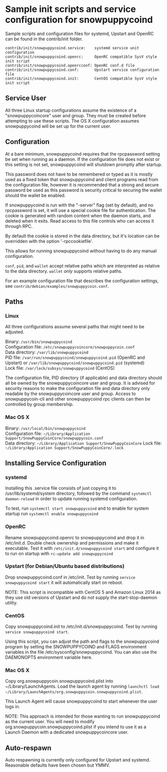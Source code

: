 Sample init scripts and service configuration for snowpuppycoind
==========================================================

Sample scripts and configuration files for systemd, Upstart and OpenRC
can be found in the contrib/init folder.

    contrib/init/snowpuppycoind.service:    systemd service unit configuration
    contrib/init/snowpuppycoind.openrc:     OpenRC compatible SysV style init script
    contrib/init/snowpuppycoind.openrcconf: OpenRC conf.d file
    contrib/init/snowpuppycoind.conf:       Upstart service configuration file
    contrib/init/snowpuppycoind.init:       CentOS compatible SysV style init script

Service User
---------------------------------

All three Linux startup configurations assume the existence of a "snowpuppycoincore" user
and group.  They must be created before attempting to use these scripts.
The OS X configuration assumes snowpuppycoind will be set up for the current user.

Configuration
---------------------------------

At a bare minimum, snowpuppycoind requires that the rpcpassword setting be set
when running as a daemon.  If the configuration file does not exist or this
setting is not set, snowpuppycoind will shutdown promptly after startup.

This password does not have to be remembered or typed as it is mostly used
as a fixed token that snowpuppycoind and client programs read from the configuration
file, however it is recommended that a strong and secure password be used
as this password is security critical to securing the wallet should the
wallet be enabled.

If snowpuppycoind is run with the "-server" flag (set by default), and no rpcpassword is set,
it will use a special cookie file for authentication. The cookie is generated with random
content when the daemon starts, and deleted when it exits. Read access to this file
controls who can access it through RPC.

By default the cookie is stored in the data directory, but it's location can be overridden
with the option '-rpccookiefile'.

This allows for running snowpuppycoind without having to do any manual configuration.

`conf`, `pid`, and `wallet` accept relative paths which are interpreted as
relative to the data directory. `wallet` *only* supports relative paths.

For an example configuration file that describes the configuration settings,
see `contrib/debian/examples/snowpuppycoin.conf`.

Paths
---------------------------------

### Linux

All three configurations assume several paths that might need to be adjusted.

Binary:              `/usr/bin/snowpuppycoind`  
Configuration file:  `/etc/snowpuppycoincore/snowpuppycoin.conf`  
Data directory:      `/var/lib/snowpuppycoind`  
PID file:            `/var/run/snowpuppycoind/snowpuppycoind.pid` (OpenRC and Upstart) or `/var/lib/snowpuppycoind/snowpuppycoind.pid` (systemd)  
Lock file:           `/var/lock/subsys/snowpuppycoind` (CentOS)  

The configuration file, PID directory (if applicable) and data directory
should all be owned by the snowpuppycoincore user and group.  It is advised for security
reasons to make the configuration file and data directory only readable by the
snowpuppycoincore user and group.  Access to snowpuppycoin-cli and other snowpuppycoind rpc clients
can then be controlled by group membership.

### Mac OS X

Binary:              `/usr/local/bin/snowpuppycoind`  
Configuration file:  `~/Library/Application Support/SnowPuppyCoinCore/snowpuppycoin.conf`  
Data directory:      `~/Library/Application Support/SnowPuppyCoinCore`
Lock file:           `~/Library/Application Support/SnowPuppyCoinCore/.lock`

Installing Service Configuration
-----------------------------------

### systemd

Installing this .service file consists of just copying it to
/usr/lib/systemd/system directory, followed by the command
`systemctl daemon-reload` in order to update running systemd configuration.

To test, run `systemctl start snowpuppycoind` and to enable for system startup run
`systemctl enable snowpuppycoind`

### OpenRC

Rename snowpuppycoind.openrc to snowpuppycoind and drop it in /etc/init.d.  Double
check ownership and permissions and make it executable.  Test it with
`/etc/init.d/snowpuppycoind start` and configure it to run on startup with
`rc-update add snowpuppycoind`

### Upstart (for Debian/Ubuntu based distributions)

Drop snowpuppycoind.conf in /etc/init.  Test by running `service snowpuppycoind start`
it will automatically start on reboot.

NOTE: This script is incompatible with CentOS 5 and Amazon Linux 2014 as they
use old versions of Upstart and do not supply the start-stop-daemon utility.

### CentOS

Copy snowpuppycoind.init to /etc/init.d/snowpuppycoind. Test by running `service snowpuppycoind start`.

Using this script, you can adjust the path and flags to the snowpuppycoind program by
setting the SNOWPUPPYCOIND and FLAGS environment variables in the file
/etc/sysconfig/snowpuppycoind. You can also use the DAEMONOPTS environment variable here.

### Mac OS X

Copy org.snowpuppycoin.snowpuppycoind.plist into ~/Library/LaunchAgents. Load the launch agent by
running `launchctl load ~/Library/LaunchAgents/org.snowpuppycoin.snowpuppycoind.plist`.

This Launch Agent will cause snowpuppycoind to start whenever the user logs in.

NOTE: This approach is intended for those wanting to run snowpuppycoind as the current user.
You will need to modify org.snowpuppycoin.snowpuppycoind.plist if you intend to use it as a
Launch Daemon with a dedicated snowpuppycoincore user.

Auto-respawn
-----------------------------------

Auto respawning is currently only configured for Upstart and systemd.
Reasonable defaults have been chosen but YMMV.
